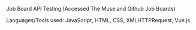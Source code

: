 Job Board API Testing
(Accessed The Muse and Github Job Boards)

Languages/Tools used: JavaScript, HTML, CSS, XMLHTTPRequest, Vue.js

